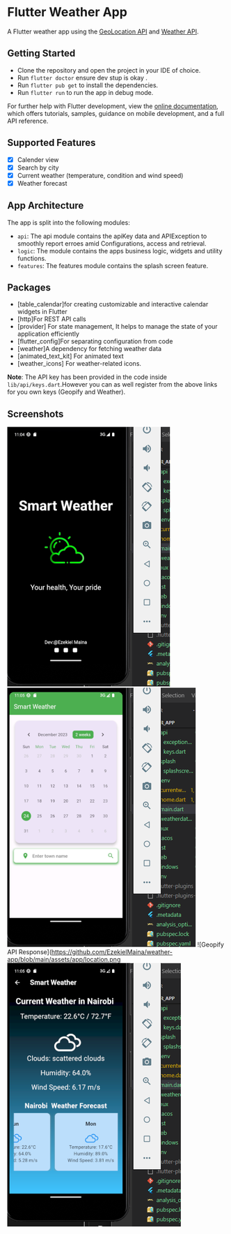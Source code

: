 
# Flutter Weather App

A Flutter weather app using the  [GeoLocation API](https://www.geoapify.com/) and [Weather API](https://home.openweathermap.org/).

## Getting Started

- Clone the repository and open the project in your IDE of choice.
- Run `flutter doctor` ensure dev stup is okay .
- Run `flutter pub get` to install the dependencies.
- Run `flutter run` to run the app in debug mode.


For further help with Flutter development, view the
[online documentation](https://docs.flutter.dev/), which offers tutorials,
samples, guidance on mobile development, and a full API reference.

## Supported Features

- [x] Calender view
- [x] Search by city
- [x] Current weather (temperature, condition and wind speed)
- [x] Weather forecast

## App Architecture

 The app is split into the following modules:

- `api`: The api module contains the apiKey data and APIException to smoothly report erroes amid Configurations, access and retrieval.
- `logic`: The module contains the apps business logic, widgets and utility functions.
- `features`: The features module contains the splash screen feature. 


## Packages 

- [table_calendar]for creating customizable and interactive calendar widgets in Flutter
- [http]For REST API calls
- [provider] For state management, It helps to manage the state of your application efficiently
- [flutter_config]For separating configuration from code
- [weather]A dependency for fetching weather data
- [animated_text_kit] For animated text 
- [weather_icons] For weather-related icons.

**Note**: The API key has been provided in the code inside `lib/api/keys.dart`.However you can as well register from the above links for you own keys (Geopify and Weather).


## Screenshots
![Splash Screen](https://github.com/EzekielMaina/weather-app/blob/main/assets/app/splash.png)
![Home](https://github.com/EzekielMaina/weather-app/blob/main/assets/app/home.png)
![Geopify API Response](https://github.com/EzekielMaina/weather-app/blob/main/assets/app/location.png
![Weather Data](https://github.com/EzekielMaina/weather-app/blob/main/assets/app/weather.png)
